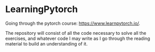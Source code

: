 # LearningPytorch

Going through the pytorch course: https://www.learnpytorch.io/. 

The repository will consist of all the code necessary to solve all the exercises, and whatever code I may write as I go through the reading material to build an understanding of it.